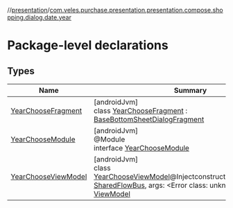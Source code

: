 //[presentation](../../index.md)/[com.veles.purchase.presentation.presentation.compose.shopping.dialog.date.year](index.md)

# Package-level declarations

## Types

| Name | Summary |
|---|---|
| [YearChooseFragment](-year-choose-fragment/index.md) | [androidJvm]<br>class [YearChooseFragment](-year-choose-fragment/index.md) : [BaseBottomSheetDialogFragment](../com.veles.purchase.presentation.base.mvvm.fragment/-base-bottom-sheet-dialog-fragment/index.md) |
| [YearChooseModule](-year-choose-module/index.md) | [androidJvm]<br>@Module<br>interface [YearChooseModule](-year-choose-module/index.md) |
| [YearChooseViewModel](-year-choose-view-model/index.md) | [androidJvm]<br>class [YearChooseViewModel](-year-choose-view-model/index.md)@Injectconstructor(sharedFlowBus: [SharedFlowBus](../com.veles.purchase.presentation.data.bus/-shared-flow-bus/index.md), args: <!---  GfmCommand {"@class":"org.jetbrains.dokka.gfm.ResolveLinkGfmCommand","dri":{"packageName":"","classNames":"<Error class: unknown class>","callable":null,"target":{"@class":"org.jetbrains.dokka.links.PointingToDeclaration"},"extra":null}} --->&lt;Error class: unknown class&gt;<!--- --->) : [ViewModel](https://developer.android.com/reference/kotlin/androidx/lifecycle/ViewModel.html) |
